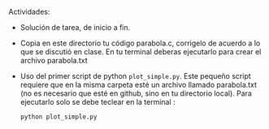 Actividades: 
- Solución de tarea, de inicio a fin. 
- Copia en este directorio tu código parabola.c, corrigelo de acuerdo a lo que se discutió en clase. En tu terminal deberas ejecutarlo para crear el archivo parabola.txt 
- Uso del primer script de python `plot_simple.py`. Este pequeño script requiere que en la misma carpeta esté un archivo llamado parabola.txt (no es necesario que esté en github, sino en tu directorio local). Para ejecutarlo solo se debe teclear en la terminal :

     `python plot_simple.py`
